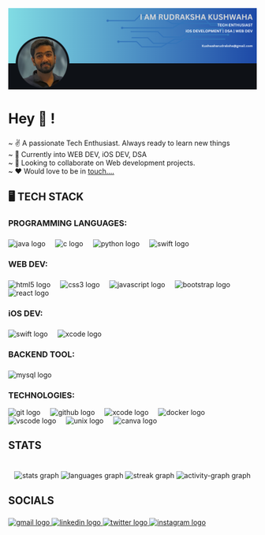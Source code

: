 
<img src="banner.png">
<h1 align="left">Hey 👋 ! </h1>

###

<p align="left">
  ~ ✌️ A passionate Tech Enthusiast. Always ready to learn new things<br>
  ~ 👀 Currently into WEB DEV, iOS DEV, DSA<br>
  ~ 🌱 Looking to collaborate on Web development projects.<br>
  ~ ❤️ Would love to be in <a href="https://rudraksha_kushwaha.bio.link" target="_Blank">touch....</a>
</p>

###

<h2 align="left">🖥 TECH STACK</h2>

###

<h3 align="left">PROGRAMMING LANGUAGES:</h3>

###

<div align="left">
  <img src="https://cdn.jsdelivr.net/gh/devicons/devicon/icons/java/java-original.svg" height="40" alt="java logo" />
  <img width="12" />
  <img src="https://cdn.jsdelivr.net/gh/devicons/devicon/icons/c/c-original.svg" height="40" alt="c logo" />
  <img width="12" />
  <img src="https://cdn.jsdelivr.net/gh/devicons/devicon/icons/python/python-original.svg" height="40" alt="python logo" />
  <img width="12" />
  <img src="https://cdn.jsdelivr.net/gh/devicons/devicon/icons/swift/swift-original.svg" height="40" alt="swift logo" />
</div>

###

<h3 align="left">WEB DEV:</h3>

###

<div align="left">
  <img src="https://cdn.jsdelivr.net/gh/devicons/devicon/icons/html5/html5-original.svg" height="40" alt="html5 logo" />
  <img width="12" />
  <img src="https://cdn.jsdelivr.net/gh/devicons/devicon/icons/css3/css3-original.svg" height="40" alt="css3 logo" />
  <img width="12" />
  <img src="https://cdn.jsdelivr.net/gh/devicons/devicon/icons/javascript/javascript-original.svg" height="40" alt="javascript logo" />
  <img width="12" />
  <img src="https://cdn.jsdelivr.net/gh/devicons/devicon/icons/bootstrap/bootstrap-original.svg" height="40" alt="bootstrap logo" />
  <img width="12" />
  <img src="https://cdn.jsdelivr.net/gh/devicons/devicon/icons/react/react-original.svg" height="40" alt="react logo" />
</div>

###

<h3 align="left">iOS DEV:</h3>

###

<div align="left">
  <img src="https://cdn.jsdelivr.net/gh/devicons/devicon/icons/swift/swift-original.svg" height="40" alt="swift logo" />
  <img width="12" />
  <img src="https://cdn.jsdelivr.net/gh/devicons/devicon/icons/xcode/xcode-original.svg" height="40" alt="xcode logo" />
</div>

###

<h3 align="left">BACKEND TOOL:</h3>

###

<div align="left">
  <img src="https://skillicons.dev/icons?i=mysql" height="40" alt="mysql logo" />
</div>

###

<h3 align="left">TECHNOLOGIES:</h3>

<div align="left">
  <img src="https://cdn.jsdelivr.net/gh/devicons/devicon/icons/git/git-original.svg" height="40" alt="git logo" />
  <img width="12" />
  <img src="https://skillicons.dev/icons?i=github" height="40" alt="github logo" />
  <img width="12" />
  <img src="https://cdn.jsdelivr.net/gh/devicons/devicon/icons/xcode/xcode-original.svg" height="40" alt="xcode logo" />
  <img width="12" />
  <img src="https://cdn.jsdelivr.net/gh/devicons/devicon/icons/docker/docker-original.svg" height="40" alt="docker logo" />
  <img width="12" />
  <img src="https://cdn.jsdelivr.net/gh/devicons/devicon/icons/vscode/vscode-original.svg" height="40" alt="vscode logo" />
  <img width="12" />
  <img src="https://cdn.jsdelivr.net/gh/devicons/devicon/icons/unix/unix-original.svg" height="40" alt="unix logo" />
  <img width="12" />
  <img src="https://cdn.jsdelivr.net/gh/devicons/devicon/icons/canva/canva-original.svg" height="40" alt="canva logo" />
</div>

###

<h2 align="left">STATS</h2>

###

<br clear="both">

<div align="center">
  <img src="https://github-readme-stats.vercel.app/api?username=csworm-rudraksha&hide_title=false&hide_rank=false&show_icons=true&include_all_commits=true&count_private=true&disable_animations=false&theme=radical&locale=en&hide_border=false&order=1" height="150" alt="stats graph" />
  <img src="https://github-readme-stats.vercel.app/api/top-langs?username=csworm-rudraksha&locale=en&hide_title=false&layout=compact&card_width=320&langs_count=5&theme=radical&hide_border=false&order=2" height="150" alt="languages graph" />
  <img src="https://streak-stats.demolab.com?user=csworm-rudraksha&locale=en&mode=daily&theme=radical&hide_border=false&border_radius=5&order=3" height="150" alt="streak graph" />
  <img src="https://github-readme-activity-graph.vercel.app/graph?username=csworm-rudraksha&radius=16&theme=redical&area=true&order=5" height="300" alt="activity-graph graph" />
</div>

###

<h2 align="left" id="contact">SOCIALS</h2>

###

<div align="left">
  <a href="kushwaharudraksha@gmail.com" target="_blank">
    <img src="https://img.shields.io/static/v1?message=Gmail&logo=gmail&label=&color=D14836&logoColor=white&labelColor=&style=for-the-badge" height="" alt="gmail logo" />
  </a>
  <a href="https://www.linkedin.com/in/rudraksha-kushwaha-1b88ab1b1/" target="_blank">
    <img src="https://img.shields.io/static/v1?message=LinkedIn&logo=linkedin&label=&color=0077B5&logoColor=white&labelColor=&style=for-the-badge" height="" alt="linkedin logo" />
  </a>
  <a href="https://twitter.com/rudraksha_kush" target="_blank">
    <img src="https://img.shields.io/static/v1?message=Twitter&logo=twitter&label=&color=1DA1F2&logoColor=white&labelColor=&style=for-the-badge" height="" alt="twitter logo" />
  </a>
  <a href="https://www.instagram.com/kushwaha.rudraksha_/" target="_blank">
    <img src="https://img.shields.io/static/v1?message=Instagram&logo=instagram&label=&color=E4405F&logoColor=white&labelColor=&style=for-the-badge" height="" alt="instagram logo" />
  </a>
</div>

###
